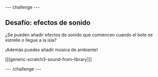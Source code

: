 \--- challenge \---

## Desafío: efectos de sonido

¿Se pueden añadir efectos de sonido que comiencen cuando el bote se estrelle o llegue a la isla?

¡Además puedes añadir música de ambiente!

[[[generic-scratch3-sound-from-library]]]

\--- /challenge \---